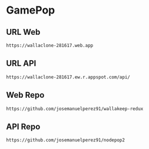 # GamePop

## URL Web

`https://wallaclone-281617.web.app`

## URL API

`https://wallaclone-281617.ew.r.appspot.com/api/`

## Web Repo

`https://github.com/josemanuelperez91/wallakeep-redux`

## API Repo

`https://github.com/josemanuelperez91/nodepop2`
